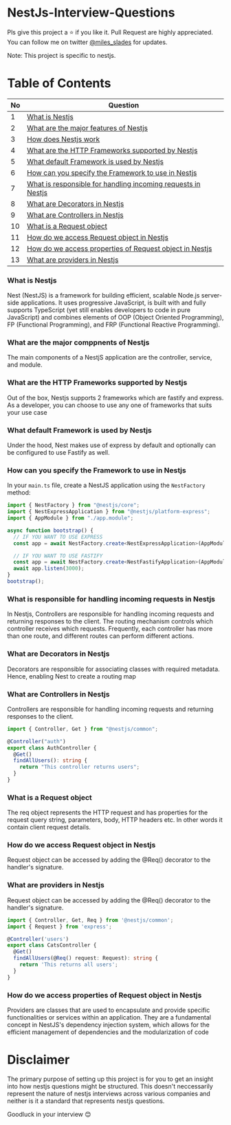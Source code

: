 # NestJs-Interview-Questions

Pls give this project a :star: if you like it. Pull Request are highly appreciated. You can follow me on twitter [@miles_slades](https://twitter.com/miles_slades) for updates.

Note: This project is specific to nestjs.

# Table of Contents

| No  | Question                                                                                                                      |
| --- | ----------------------------------------------------------------------------------------------------------------------------- |
| 1   | [What is Nestjs](#what-is-nestjs)                                                                                             |
| 2   | [What are the major features of Nestjs](#what-are-the-major-features-of-nestjs)                                               |
| 3   | [How does Nestjs work](#How-does-nestjs-work)                                                                                 |
| 4   | [What are the HTTP Frameworks supported by Nestjs](#What-are-the-HTTP-Frameworks-supported-by-Nestjs)                         |
| 5   | [What default Framework is used by Nestjs](#What-default-framwork-is-used-by-Nestjs)                                          |
| 6   | [How can you specify the Framework to use in Nestjs](#How-can-you-specify-the-Framework-to-use-in-Nestjs)                     |
| 7   | [What is responsible for handling incoming requests in Nestjs](#What-is-responsible-for-handling-incoming-requests-in-Nestjs) |
| 8   | [What are Decorators in Nestjs](#What-are-decorators-in-Nestjs)                                                               |
| 9   | [What are Controllers in Nestjs](#What-are-controllers-in-Nestjs)                                                               |
| 10   | [What is a Request object](#What-is-a-request-object)                                                               |
| 11   | [How do we access Request object in Nestjs](#How-do-we-access-request-object-in-nestjs)                                                               |
| 12   | [How do we access properties of Request object in Nestjs](#How-do-we-access-properties-of-request-object-in-nestjs)                                                               |
| 13   | [What are providers in Nestjs](#What-are-providers-in-nestjs)                                                               |

### What is Nestjs

Nest (NestJS) is a framework for building efficient, scalable Node.js server-side applications. It uses progressive JavaScript, is built with and fully supports TypeScript (yet still enables developers to code in pure JavaScript) and combines elements of OOP (Object Oriented Programming), FP (Functional Programming), and FRP (Functional Reactive Programming).

### What are the major comppnents of Nestjs

The main components of a NestjS application are the controller, service, and module.

### What are the HTTP Frameworks supported by Nestjs

Out of the box, Nestjs supports 2 frameworks which are fastify and express. As a developer, you can choose to use any one of frameworks that suits your use case

### What default Framework is used by Nestjs

Under the hood, Nest makes use of express by default and optionally can be configured to use Fastify as well.

### How can you specify the Framework to use in Nestjs

In your `main.ts` file, create a NestJS application using the `NestFactory` method:

```typescript
import { NestFactory } from "@nestjs/core";
import { NestExpressApplication } from "@nestjs/platform-express";
import { AppModule } from "./app.module";

async function bootstrap() {
  // IF YOU WANT TO USE EXPRESS
  const app = await NestFactory.create<NestExpressApplication>(AppModule);

  // IF YOU WANT TO USE FASTIFY
  const app = await NestFactory.create<NestFastifyApplication>(AppModule);
  await app.listen(3000);
}
bootstrap();
```

### What is responsible for handling incoming requests in Nestjs

In Nestjs, Controllers are responsible for handling incoming requests and returning responses to the client. The routing mechanism controls which controller receives which requests. Frequently, each controller has more than one route, and different routes can perform different actions.

### What are Decorators in Nestjs

Decorators are responsible for associating classes with required metadata. Hence, enabling Nest to create a routing map

### What are Controllers in Nestjs

Controllers are responsible for handling incoming requests and returning responses to the client.

```typescript
import { Controller, Get } from "@nestjs/common";

@Controller("auth")
export class AuthController {
  @Get()
  findAllUsers(): string {
    return "This controller returns users";
  }
}
```

### What is a Request object

The req object represents the HTTP request and has properties for the request query string, parameters, body, HTTP headers etc. In other words it contain client request details.

### How do we access Request object in Nestjs

Request object can be accessed by adding the @Req() decorator to the handler's signature.

### What are providers in Nestjs

Request object can be accessed by adding the @Req() decorator to the handler's signature.

```typescript
import { Controller, Get, Req } from '@nestjs/common';
import { Request } from 'express';

@Controller('users')
export class CatsController {
  @Get()
  findAllUsers(@Req() request: Request): string {
    return 'This returns all users';
  }
}
```

### How do we access properties of Request object in Nestjs

Providers are classes that are used to encapsulate and provide specific functionalities or services within an application. They are a fundamental concept in NestJS's dependency injection system, which allows for the efficient management of dependencies and the modularization of code

# Disclaimer

The primary purpose of setting up this project is for you to get an insight into how nestjs questions might be structured. This doesn't neccessarily represent the nature of nestjs interviews across various companies and neither is it a standard that represents nestjs questions.

Goodluck in your interview :blush:
